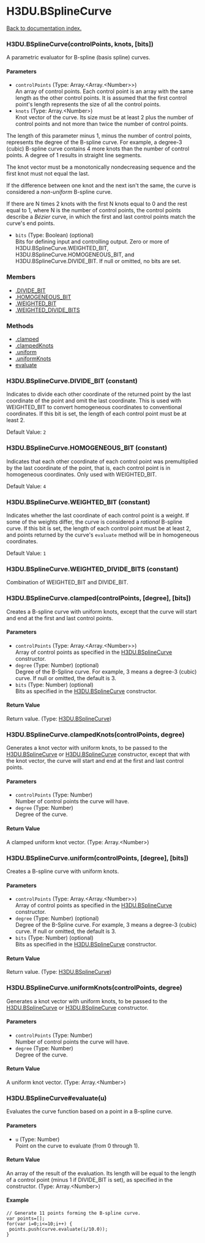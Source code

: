 # H3DU.BSplineCurve

[Back to documentation index.](index.md)

### H3DU.BSplineCurve(controlPoints, knots, [bits]) <a id='H3DU.BSplineCurve'></a>

A parametric evaluator for B-spline (basis spline) curves.

#### Parameters

* `controlPoints` (Type: Array.&lt;Array.&lt;Number>>)<br>
    An array of control points. Each control point is an array with the same length as the other control points. It is assumed that the first control point's length represents the size of all the control points.
* `knots` (Type: Array.&lt;Number>)<br>
    Knot vector of the curve. Its size must be at least 2 plus the number of control points and not more than twice the number of control points.

 The length of this parameter minus 1, minus the number of control points, represents the degree of the B-spline curve. For example, a degree-3 (cubic) B-spline curve contains 4 more knots than the number of control points. A degree of 1 results in straight line segments.

 The knot vector must be a monotonically nondecreasing sequence and the first knot must not equal the last.

 If the difference between one knot and the next isn't the same, the curve is considered a <i>non-uniform</i> B-spline curve.

 If there are N times 2 knots with the first N knots equal to 0 and the rest equal to 1, where N is the number of control points, the control points describe a <i>B&eacute;zier</i> curve, in which the first and last control points match the curve's end points.

* `bits` (Type: Boolean) (optional)<br>
    Bits for defining input and controlling output. Zero or more of H3DU.BSplineCurve.WEIGHTED_BIT, H3DU.BSplineCurve.HOMOGENEOUS_BIT, and H3DU.BSplineCurve.DIVIDE_BIT. If null or omitted, no bits are set.

### Members

* [.DIVIDE_BIT](#H3DU.BSplineCurve.DIVIDE_BIT)
* [.HOMOGENEOUS_BIT](#H3DU.BSplineCurve.HOMOGENEOUS_BIT)
* [.WEIGHTED_BIT](#H3DU.BSplineCurve.WEIGHTED_BIT)
* [.WEIGHTED_DIVIDE_BITS](#H3DU.BSplineCurve.WEIGHTED_DIVIDE_BITS)

### Methods

* [.clamped](#H3DU.BSplineCurve.clamped)
* [.clampedKnots](#H3DU.BSplineCurve.clampedKnots)
* [.uniform](#H3DU.BSplineCurve.uniform)
* [.uniformKnots](#H3DU.BSplineCurve.uniformKnots)
* [evaluate](#H3DU.BSplineCurve_H3DU.BSplineCurve_evaluate)

### H3DU.BSplineCurve.DIVIDE_BIT <a id='H3DU.BSplineCurve.DIVIDE_BIT'></a> (constant)

Indicates to divide each other coordinate of the returned point
by the last coordinate of the point and omit the last
coordinate. This is used with WEIGHTED_BIT to convert
homogeneous coordinates to conventional coordinates.
If this bit is set, the length of each control point must be at least 2.

Default Value: `2`

### H3DU.BSplineCurve.HOMOGENEOUS_BIT <a id='H3DU.BSplineCurve.HOMOGENEOUS_BIT'></a> (constant)

Indicates that each other coordinate of each control point
was premultiplied by the last coordinate of the point, that is,
each control point is in homogeneous coordinates.
Only used with WEIGHTED_BIT.

Default Value: `4`

### H3DU.BSplineCurve.WEIGHTED_BIT <a id='H3DU.BSplineCurve.WEIGHTED_BIT'></a> (constant)

Indicates whether the last coordinate of each control point is a
weight. If some of the weights differ, the curve is
considered a <i>rational</i> B-spline curve.
If this bit is set, the length of each control point must be at least 2,
and points returned by the curve's <code>evaluate</code>
method will be in homogeneous coordinates.

Default Value: `1`

### H3DU.BSplineCurve.WEIGHTED_DIVIDE_BITS <a id='H3DU.BSplineCurve.WEIGHTED_DIVIDE_BITS'></a> (constant)

Combination of WEIGHTED_BIT and DIVIDE_BIT.

### H3DU.BSplineCurve.clamped(controlPoints, [degree], [bits]) <a id='H3DU.BSplineCurve.clamped'></a>

Creates a B-spline curve with uniform knots, except that
the curve will start and end at the first and last control points.

#### Parameters

* `controlPoints` (Type: Array.&lt;Array.&lt;Number>>)<br>
    Array of control points as specified in the <a href="H3DU.BSplineCurve.md">H3DU.BSplineCurve</a> constructor.
* `degree` (Type: Number) (optional)<br>
    Degree of the B-Spline curve. For example, 3 means a degree-3 (cubic) curve. If null or omitted, the default is 3.
* `bits` (Type: Number) (optional)<br>
    Bits as specified in the <a href="H3DU.BSplineCurve.md">H3DU.BSplineCurve</a> constructor.

#### Return Value

Return value. (Type: <a href="H3DU.BSplineCurve.md">H3DU.BSplineCurve</a>)

### H3DU.BSplineCurve.clampedKnots(controlPoints, degree) <a id='H3DU.BSplineCurve.clampedKnots'></a>

Generates a knot vector with uniform knots, to be
passed to the <a href="H3DU.BSplineCurve.md">H3DU.BSplineCurve</a> or <a href="H3DU.BSplineCurve.md">H3DU.BSplineCurve</a> constructor,
except that with the knot vector, the curve will start and end at the
first and last control points.

#### Parameters

* `controlPoints` (Type: Number)<br>
    Number of control points the curve will have.
* `degree` (Type: Number)<br>
    Degree of the curve.

#### Return Value

A clamped uniform knot vector. (Type: Array.&lt;Number>)

### H3DU.BSplineCurve.uniform(controlPoints, [degree], [bits]) <a id='H3DU.BSplineCurve.uniform'></a>

Creates a B-spline curve with uniform knots.

#### Parameters

* `controlPoints` (Type: Array.&lt;Array.&lt;Number>>)<br>
    Array of control points as specified in the <a href="H3DU.BSplineCurve.md">H3DU.BSplineCurve</a> constructor.
* `degree` (Type: Number) (optional)<br>
    Degree of the B-Spline curve. For example, 3 means a degree-3 (cubic) curve. If null or omitted, the default is 3.
* `bits` (Type: Number) (optional)<br>
    Bits as specified in the <a href="H3DU.BSplineCurve.md">H3DU.BSplineCurve</a> constructor.

#### Return Value

Return value. (Type: <a href="H3DU.BSplineCurve.md">H3DU.BSplineCurve</a>)

### H3DU.BSplineCurve.uniformKnots(controlPoints, degree) <a id='H3DU.BSplineCurve.uniformKnots'></a>

Generates a knot vector with uniform knots, to be
passed to the <a href="H3DU.BSplineCurve.md">H3DU.BSplineCurve</a> or <a href="H3DU.BSplineCurve.md">H3DU.BSplineCurve</a> constructor.

#### Parameters

* `controlPoints` (Type: Number)<br>
    Number of control points the curve will have.
* `degree` (Type: Number)<br>
    Degree of the curve.

#### Return Value

A uniform knot vector. (Type: Array.&lt;Number>)

### H3DU.BSplineCurve#evaluate(u) <a id='H3DU.BSplineCurve_H3DU.BSplineCurve_evaluate'></a>

Evaluates the curve function based on a point
in a B-spline curve.

#### Parameters

* `u` (Type: Number)<br>
    Point on the curve to evaluate (from 0 through 1).

#### Return Value

An array of the result of
the evaluation. Its length will be equal to the
length of a control point (minus 1 if DIVIDE_BIT is set), as specified in the constructor. (Type: Array.&lt;Number>)

#### Example

    // Generate 11 points forming the B-spline curve.
    var points=[];
    for(var i=0;i<=10;i++) {
     points.push(curve.evaluate(i/10.0));
    }

